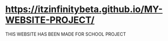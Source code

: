 # https://itzinfinitybeta.github.io/MY-WEBSITE-PROJECT/
THIS WEBSITE HAS BEEN MADE FOR SCHOOL PROJECT
